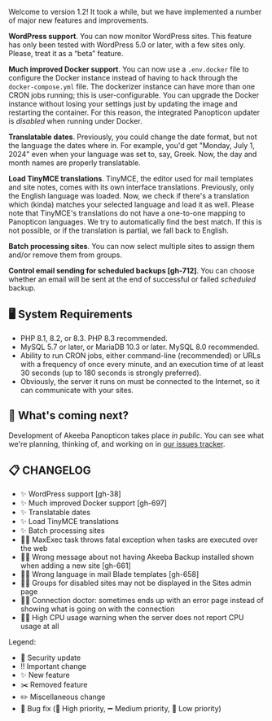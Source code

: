 Welcome to version 1.2! It took a while, but we have implemented a number of major new features and improvements.

**WordPress support**. You can now monitor WordPress sites. This feature has only been tested with WordPress 5.0 or later, with a few sites only. Please, treat it as a “beta” feature. 

**Much improved Docker support**. You can now use a `.env.docker` file to configure the Docker instance instead of having to hack through the `docker-compose.yml` file. The dockerizer instance can have more than one CRON jobs running; this is user-configurable. You can upgrade the Docker instance without losing your settings just by updating the image and restarting the container. For this reason, the integrated Panopticon updater is _disabled_ when running under Docker.

**Translatable dates**. Previously, you could change the date format, but not the language the dates where in. For example, you'd get "Monday, July 1, 2024" even when your language was set to, say, Greek. Now, the day and month names are properly translatable.

**Load TinyMCE translations**. TinyMCE, the editor used for mail templates and site notes, comes with its own interface translations. Previously, only the English language was loaded. Now, we check if there's a translation which (kinda) matches your selected language and load it as well. Please note that TinyMCE's translations do not have a one-to-one mapping to Panopticon languages. We try to automatically find the best match. If this is not possible, or if the translation is partial, we fall back to English.

**Batch processing sites**. You can now select multiple sites to assign them and/or remove them from groups.

**Control email sending for scheduled backups [gh-712]**. You can choose whether an email will be sent at the end of successful or failed _scheduled_ backup.

## 🖥️ System Requirements

* PHP 8.1, 8.2, or 8.3. PHP 8.3 recommended.
* MySQL 5.7 or later, or MariaDB 10.3 or later. MySQL 8.0 recommended.
* Ability to run CRON jobs, either command-line (recommended) or URLs with a frequency of once every minute, and an execution time of at least 30 seconds (up to 180 seconds is strongly preferred).
* Obviously, the server it runs on must be connected to the Internet, so it can communicate with your sites.

## 🔮 What's coming next?

Development of Akeeba Panopticon takes place _in public_. You can see what we're planning, thinking of, and working on in [our issues tracker](https://github.com/akeeba/panopticon/issues).

## 📋 CHANGELOG

* ✨ WordPress support [gh-38]
* ✨ Much improved Docker support [gh-697]
* ✨ Translatable dates
* ✨ Load TinyMCE translations
* ✨ Batch processing sites
* 🐞➖ MaxExec task throws fatal exception when tasks are executed over the web
* 🐞🔻 Wrong message about not having Akeeba Backup installed shown when adding a new site [gh-661]
* 🐞🔻 Wrong language in mail Blade templates [gh-658]
* 🐞🔻 Groups for disabled sites may not be displayed in the Sites admin page
* 🐞🔻 Connection doctor: sometimes ends up with an error page instead of showing what is going on with the connection
* 🐞🔻 High CPU usage warning when the server does not report CPU usage at all

Legend:

* 🚨 Security update
* ‼️ Important change
* ✨ New feature
* ✂️ Removed feature
* ✏️ Miscellaneous change
* 🐞 Bug fix (🔺 High priority, ➖ Medium priority, 🔻 Low priority)
